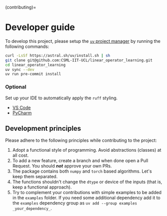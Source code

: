 (contributing)=
# Developer guide

To develop this project, please setup the [`uv` project manager](https://astral.sh/uv) by running the following commands:

```bash
curl -LsSf https://astral.sh/uv/install.sh | sh
git clone git@github.com:CSML-IIT-UCL/linear_operator_learning.git 
cd linear_operator_learning
uv sync --dev
uv run pre-commit install
```

### Optional
Set up your IDE to automatically apply the `ruff` styling.
- [VS Code](https://marketplace.visualstudio.com/items?itemName=charliermarsh.ruff)
- [PyCharm](https://plugins.jetbrains.com/plugin/20574-ruff)

## Development principles

Please adhere to the following principles while contributing to the project:

1. Adopt a functional style of programming. Avoid abstractions (classes) at all cost.
2. To add a new feature, create a branch and when done open a Pull Request. You should _**not**_ approve your own PRs.
3. The package contains both `numpy` and `torch` based algorithms. Let's keep them separated.
4. The functions shouldn't change the `dtype` or device of the inputs (that is, keep a functional approach).
5. Try to complement your contributions with simple examples to be added in the `examples` folder. If you need some additional dependency add it to the `examples` dependency group as `uv add --group examples _your_dependency_`.